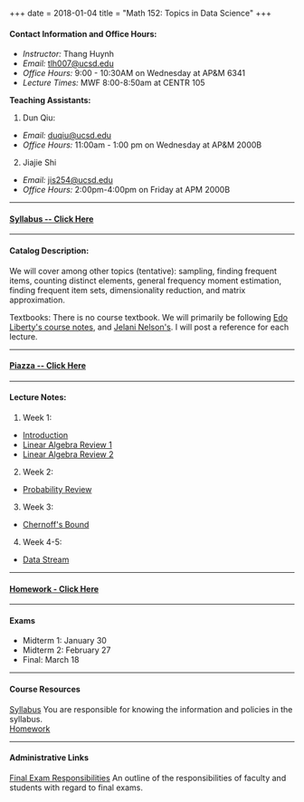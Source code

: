 +++
date = 2018-01-04
title = "Math 152: Topics in Data Science"
+++

#### Contact Information and Office Hours:  

  * *Instructor:* Thang Huynh  
  * *Email:* <tlh007@ucsd.edu>    
  * *Office Hours:* 9:00 - 10:30AM on Wednesday at AP&M 6341
  * *Lecture Times:* 	MWF	8:00-8:50am at CENTR 105

[email]: mailto:tlh007@ucsd.edu

**Teaching Assistants:**

1. Dun Qiu:  
  * *Email:* <duqiu@ucsd.edu>  
  * *Office Hours:* 11:00am - 1:00 pm on Wednesday at AP&M 2000B  
2. Jiajie Shi 
  * *Email:* <jis254@ucsd.edu>
  * *Office Hours:* 2:00pm-4:00pm on Friday at APM 2000B
--- 

#### [Syllabus -- Click Here](https://www.thanghuynh.io/teaching/math152_winter19/syllabus)

---
#### Catalog Description: 
We will cover among other topics (tentative): sampling, finding frequent items, counting distinct elements, general frequency moment estimation, finding frequent item sets, dimensionality reduction, and matrix approximation.

Textbooks: There is no course textbook. We will primarily be following [Edo Liberty's course notes](https://edoliberty.github.io/datamining2013a.html), and [Jelani Nelson's](https://www.sketchingbigdata.org/). I will post a reference for each lecture.


--- 
#### [Piazza -- Click Here](https://www.piazza.com/ucsd/winter2019/math152)

---
#### Lecture Notes:   

1. Week 1:
  * [Introduction](https://www.thanghuynh.io/teaching/math152_winter19/Math152_Intro.pdf)
  * [Linear Algebra Review 1](https://www.thanghuynh.io/teaching/math152_winter19/Math152_Lecture1.pdf)
  * [Linear Algebra Review 2](https://www.thanghuynh.io/teaching/math152_winter19/Math152_Lecture2.pdf)

2. Week 2:
  * [Probability Review](https://www.thanghuynh.io/teaching/math152_winter19/Math152_Lecture3_Probability.pdf)
  
3. Week 3:
  * [Chernoff's Bound](https://www.thanghuynh.io/teaching/math152_winter19/Math152_Lecture3_ChernoffBound.pdf)

4. Week 4-5:
  * [Data Stream](https://www.thanghuynh.io/teaching/math152_winter19/Math152_Lecture4.pdf)

---

#### [Homework - Click Here](https://www.thanghuynh.io/teaching/math152_winter19/homework/)

---   

#### Exams

  * Midterm 1: January 30
  * Midterm 2: February 27
  * Final: March 18

---  

#### Course Resources

[Syllabus](https://www.thanghuynh.io/teaching/math152_winter19/syllabus) You are responsible for knowing the information and policies in the syllabus.  
[Homework](https://www.thanghuynh.io/teaching/math152_winter19/homework/)


---  

#### Administrative Links  
[Final Exam Responsibilities](http://blink.ucsd.edu/Blink/External/Topics/How_To/0,1260,17998,00.html) An outline of the responsibilities of faculty and students
with regard to final exams.


